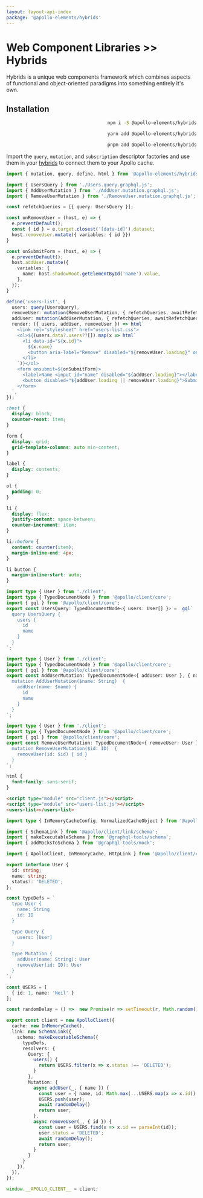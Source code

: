 ```yaml
---
layout: layout-api-index
package: '@apollo-elements/hybrids'
---
```


# Web Component Libraries >> Hybrids

Hybrids is a unique web components framework which combines aspects of functional and object-oriented paradigms into something entirely it's own.

## Installation

<code-tabs collection="package-managers" default-tab="npm" align="end">

  ```bash tab npm
  npm i -S @apollo-elements/hybrids
  ```

  ```bash tab yarn
  yarn add @apollo-elements/hybrids
  ```

  ```bash tab pnpm
  pnpm add @apollo-elements/hybrids
  ```

</code-tabs>

Import the `query`, `mutation`, and `subscription` descriptor factories and use them in your [hybrids](https://hybrids.js.org) to connect them to your Apollo cache.

```ts playground hybrids-app users-list.ts
import { mutation, query, define, html } from '@apollo-elements/hybrids';

import { UsersQuery } from './Users.query.graphql.js';
import { AddUserMutation } from './AddUser.mutation.graphql.js';
import { RemoveUserMutation } from './RemoveUser.mutation.graphql.js';

const refetchQueries = [{ query: UsersQuery }];

const onRemoveUser = (host, e) => {
  e.preventDefault();
  const { id } = e.target.closest('[data-id]').dataset;
  host.removeUser.mutate({ variables: { id }})
}

const onSubmitForm = (host, e) => {
  e.preventDefault();
  host.addUser.mutate({
    variables: {
      name: host.shadowRoot.getElementById('name').value,
    },
  });
}

define('users-list', {
  users: query(UsersQuery),
  removeUser: mutation(RemoveUserMutation, { refetchQueries, awaitRefetchQueries: true }),
  addUser: mutation(AddUserMutation, { refetchQueries, awaitRefetchQueries: true }),
  render: ({ users, addUser, removeUser }) => html`
    <link rel="stylesheet" href="users-list.css">
    <ol>${(users.data?.users??[]).map(x => html`
      <li data-id="${x.id}">
        ${x.name}
        <button aria-label="Remove" disabled="${removeUser.loading}" onclick="${onRemoveUser}">x</button>
      </li>
    `)}</ol>
    <form onsubmit=${onSubmitForm}>
      <label>Name <input id="name" disabled="${addUser.loading}"></label>
      <button disabled="${addUser.loading || removeUser.loading}">Submit</button>
    </form>
  `,
});
```

```css playground-file hybrids-app users-list.css
:host {
  display: block;
  counter-reset: item;
}

form {
  display: grid;
  grid-template-columns: auto min-content;
}

label {
  display: contents;
}

ol {
  padding: 0;
}

li {
  display: flex;
  justify-content: space-between;
  counter-increment: item;
}

li::before {
  content: counter(item);
  margin-inline-end: 4px;
}

li button {
  margin-inline-start: auto;
}
```

```ts playground-file hybrids-app Users.query.graphql.ts
import type { User } from './client';
import type { TypedDocumentNode } from '@apollo/client/core';
import { gql } from '@apollo/client/core';
export const UsersQuery: TypedDocumentNode<{ users: User[] }> =  gql`
  query UsersQuery {
    users {
      id
      name
    }
  }
`;
```

```ts playground-file hybrids-app AddUser.mutation.graphql.ts
import type { User } from './client';
import type { TypedDocumentNode } from '@apollo/client/core';
import { gql } from '@apollo/client/core';
export const AddUserMutation: TypedDocumentNode<{ addUser: User }, { name: String }> =  gql`
  mutation AddUserMutation($name: String)  {
    addUser(name: $name) {
      id
      name
    }
  }
`;
```

```ts playground-file hybrids-app RemoveUser.mutation.graphql.ts
import type { User } from './client';
import type { TypedDocumentNode } from '@apollo/client/core';
import { gql } from '@apollo/client/core';
export const RemoveUserMutation: TypedDocumentNode<{ removeUser: User }, { id: String }> =  gql`
  mutation RemoveUserMutation($id: ID)  {
    removeUser(id: $id) { id }
  }
`;
```

```css playground-file hybrids-app style.css
html {
  font-family: sans-serif;
}
```

```html playground-file hybrids-app index.html
<script type="module" src="client.js"></script>
<script type="module" src="users-list.js"></script>
<users-list></users-list>
```

```ts playground-file hybrids-app client.ts
import type { InMemoryCacheConfig, NormalizedCacheObject } from '@apollo/client/core';

import { SchemaLink } from '@apollo/client/link/schema';
import { makeExecutableSchema } from '@graphql-tools/schema';
import { addMocksToSchema } from '@graphql-tools/mock';

import { ApolloClient, InMemoryCache, HttpLink } from '@apollo/client/core';

export interface User {
  id: string;
  name: string;
  status?: 'DELETED';
};

const typeDefs = `
  type User {
    name: String
    id: ID
  }

  type Query {
    users: [User]
  }

  type Mutation {
    addUser(name: String): User
    removeUser(id: ID): User
  }
`;

const USERS = [
  { id: 1, name: 'Neil' }
];

const randomDelay = () =>  new Promise(r => setTimeout(r, Math.random() * 500));

export const client = new ApolloClient({
  cache: new InMemoryCache(),
  link: new SchemaLink({
    schema: makeExecutableSchema({
      typeDefs,
      resolvers: {
        Query: {
          users() {
            return USERS.filter(x => x.status !== 'DELETED');
          }
        },
        Mutation: {
          async addUser(_, { name }) {
            const user = { name, id: Math.max(...USERS.map(x => x.id)) + 1 };
            USERS.push(user);
            await randomDelay()
            return user;
          },
          async removeUser(_, { id }) {
            const user = USERS.find(x => x.id == parseInt(id));
            user.status = 'DELETED';
            await randomDelay();
            return user;
          }
        }
      }
    }),
  }),
});

window.__APOLLO_CLIENT__ = client;
```

